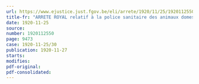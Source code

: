 ```yaml
---
url: https://www.ejustice.just.fgov.be/eli/arrete/1920/11/25/1920112550/justel
title-fr: "ARRETE ROYAL relatif à la police sanitaire des animaux domestiques et décrétant les mesures pour combattre la peste bovine"
date: 1920-11-25
source:
number: 1920112550
page: 9473
case: 1920-11-25/30
publication: 1920-11-27
starts:
modifies:
pdf-original:
pdf-consolidated:
---
```


